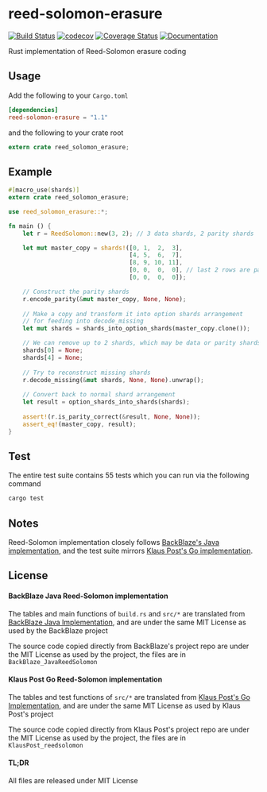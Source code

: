 # reed-solomon-erasure
[![Build Status](https://travis-ci.org/darrenldl/reed-solomon-erasure.svg?branch=master)](https://travis-ci.org/darrenldl/reed-solomon-erasure)
[![codecov](https://codecov.io/gh/darrenldl/reed-solomon-erasure/branch/master/graph/badge.svg)](https://codecov.io/gh/darrenldl/reed-solomon-erasure)
[![Coverage Status](https://coveralls.io/repos/github/darrenldl/reed-solomon-erasure/badge.svg?branch=master)](https://coveralls.io/github/darrenldl/reed-solomon-erasure?branch=master)
[![Documentation](https://docs.rs/reed-solomon-erasure/badge.svg)](https://docs.rs/reed-solomon-erasure)

Rust implementation of Reed-Solomon erasure coding

## Usage
Add the following to your `Cargo.toml`
```toml
[dependencies]
reed-solomon-erasure = "1.1"
```
and the following to your crate root
```rust
extern crate reed_solomon_erasure;
```

## Example
```rust
#[macro_use(shards)]
extern crate reed_solomon_erasure;

use reed_solomon_erasure::*;

fn main () {
    let r = ReedSolomon::new(3, 2); // 3 data shards, 2 parity shards

    let mut master_copy = shards!([0, 1,  2,  3],
                                  [4, 5,  6,  7],
                                  [8, 9, 10, 11],
                                  [0, 0,  0,  0], // last 2 rows are parity shards
                                  [0, 0,  0,  0]);

    // Construct the parity shards
    r.encode_parity(&mut master_copy, None, None);
    
    // Make a copy and transform it into option shards arrangement
    // for feeding into decode_missing
    let mut shards = shards_into_option_shards(master_copy.clone());

    // We can remove up to 2 shards, which may be data or parity shards
    shards[0] = None;
    shards[4] = None;
    
    // Try to reconstruct missing shards
    r.decode_missing(&mut shards, None, None).unwrap();
    
    // Convert back to normal shard arrangement
    let result = option_shards_into_shards(shards);
    
    assert!(r.is_parity_correct(&result, None, None));
    assert_eq!(master_copy, result);
}
```

## Test
The entire test suite contains 55 tests which you can run via the following command
```sh
cargo test
```

## Notes
Reed-Solomon implementation closely follows [BackBlaze's Java implementation](https://github.com/Backblaze/JavaReedSolomon), and the test suite mirrors [Klaus Post's Go implementation](https://github.com/klauspost/reedsolomon).

## License
#### BackBlaze Java Reed-Solomon implementation
The tables and main functions of ```build.rs``` and ```src/*``` are translated from [BackBlaze Java Implementation](https://github.com/Backblaze/JavaReedSolomon), and are under the same MIT License as used by the BackBlaze project

The source code copied directly from BackBlaze's project repo are under the MIT License as used by the project, the files are in ```BackBlaze_JavaReedSolomon```

#### Klaus Post Go Reed-Solomon implementation
The tables and test functions of ```src/*``` are translated from [Klaus Post's Go Implementation](https://github.com/klauspost/reedsolomon), and are under the same MIT License as used by Klaus Post's project

The source code copied directly from Klaus Post's project repo are under the MIT License as used by the project, the files are in ```KlausPost_reedsolomon```

#### TL;DR
All files are released under MIT License
